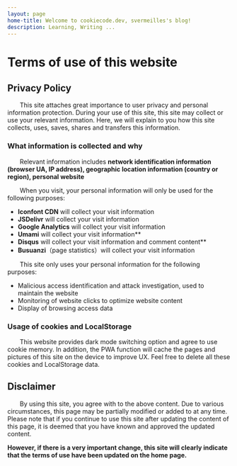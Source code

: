```yaml
---
layout: page
home-title: Welcome to cookiecode.dev, svermeilles's blog!
description: Learning, Writing ...
---
```


# Terms of use of this website

## Privacy Policy

&emsp;&emsp;This site attaches great importance to user privacy and personal information protection. During your use of this site, this site may collect or use your relevant information. Here, we will explain to you how this site collects, uses, saves, shares and transfers this information.

### What information is collected and why

&emsp;&emsp;Relevant information includes **network identification information (browser UA, IP address), geographic location information (country or region), personal website**

&emsp;&emsp;When you visit, your personal information will only be used for the following purposes:

- **Iconfont CDN** will collect your visit information
- **JSDelivr** will collect your visit information
- **Google Analytics** will collect your visit information
- **Umami** will collect your visit information**
- **Disqus** will collect your visit information and comment content**
- **Busuanzi**（page statistics）will collect your visit information

&emsp;&emsp;This site only uses your personal information for the following purposes:

- Malicious access identification and attack investigation, used to maintain the website
- Monitoring of website clicks to optimize website content
- Display of browsing access data

### Usage of cookies and LocalStorage

&emsp;&emsp;This website provides dark mode switching option and agree to use cookie memory. 
In addition, the PWA function will cache the pages and pictures of this site on the device to improve UX.
Feel free to delete all these cookies and LocalStorage data.

## Disclaimer

&emsp;&emsp;By using this site, you agree with to the above content. 
Due to various circumstances, this page may be partially modified or added to at any time. 
Please note that if you continue to use this site after updating the content of this page, it is deemed that you have known and approved the updated content. 

**However, if there is a very important change, this site will clearly indicate that the terms of use have been updated on the home page.**
